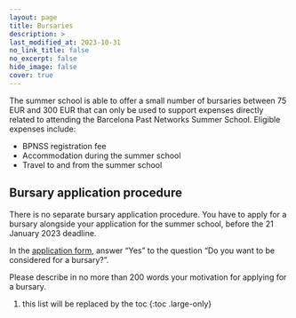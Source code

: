 ```yaml
---
layout: page
title: Bursaries
description: >
last_modified_at: 2023-10-31
no_link_title: false 
no_excerpt: false 
hide_image: false
cover: true
---
```


The summer school is able to offer a small number of bursaries between 75 EUR and 300 EUR that can only be used to support expenses directly related to attending the Barcelona Past Networks Summer School. Eligible expenses include:
* BPNSS registration fee
* Accommodation during the summer school
* Travel to and from the summer school

## Bursary application procedure
There is no separate bursary application procedure. You have to apply for a bursary alongside your application for the summer school, before the 21 January 2023 deadline.

In the [application form](/applicationform/), answer “Yes” to the question “Do you want to be considered for a bursary?”.

Please describe in no more than 200 words your motivation for applying for a bursary.


1. this list will be replaced by the toc
{:toc .large-only}
